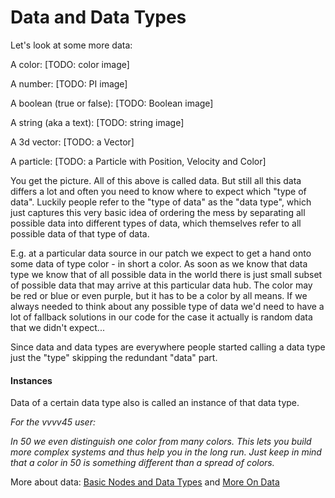 # Data and Data Types

Let's look at some more data:

A color:
[TODO: color image]

A number:
[TODO: PI image]

A boolean (true or false):
[TODO: Boolean image]

A string (aka a text):
[TODO: string image]

A 3d vector:
[TODO: a Vector]

A particle:
[TODO: a Particle with Position, Velocity and Color]

You get the picture. All of this above is called data. But still all this data differs a lot and often you need to know where to expect which "type of data". Luckily people refer to the "type of data" as the "data type", which just captures this very basic idea of ordering the mess by separating all possible data into different types of data, which themselves refer to all possible data of that type of data. 

E.g. at a particular data source in our patch we expect to get a hand onto some data of type color - in short a color. As soon as we know that data type we know that of all possible data in the world there is just small subset of possible data that may arrive at this particular data hub. The color may be red or blue or even purple, but it has to be a color by all means. If we always needed to think about any possible type of data we'd need to have a lot of fallback solutions in our code for the case it actually is random data that we didn't expect...

Since data and data types are everywhere people started  calling a data type just the "type" skipping the redundant "data" part. 

#### Instances
Data of a certain data type also is called an instance of that data type.

*For the vvvv45 user:*

*In 50 we even distinguish one color from many colors. This lets you build more complex systems and thus help you in the long run. Just keep in mind that a color in 50 is something different than a spread of colors.*

More about data: [Basic Nodes and Data Types](basictypes.md) and [More On Data](data2.md)




